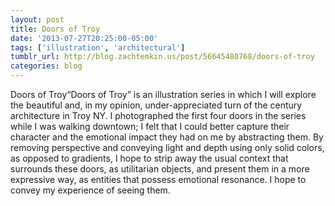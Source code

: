 ```yaml
---
layout: post
title: Doors of Troy
date: '2013-07-27T20:25:00-05:00'
tags: ['illustration', 'architectural']
tumblr_url: http://blog.zachtemkin.us/post/56645480768/doors-of-troy
categories: blog
---
```

Doors of Troy“Doors of Troy” is an illustration series in which I will explore the beautiful and, in my opinion, under-appreciated turn of the century architecture in Troy NY. <!--break--> I photographed the first four doors in the series while I was walking downtown; I felt that I could better capture their character and the emotional impact they had on me by abstracting them. By removing perspective and conveying light and depth using only solid colors, as opposed to gradients, I hope to strip away the usual context that surrounds these doors, as utilitarian objects, and present them in a more expressive way, as entities that possess emotional resonance. I hope to convey my experience of seeing them.
